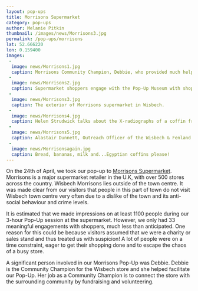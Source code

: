 ```yaml
---
layout: pop-ups
title: Morrisons Supermarket
category: pop-ups
author: Melanie Pitkin
thumbnail: /images/news/Morrisons3.jpg
permalink: /pop-ups/morrisons
lat: 52.666220
lon: 0.159400
images:
 -
  image: news/Morrisons1.jpg
  caption: Morrisons Community Champion, Debbie, who provided much help in organising our visit.
 -
  image: news/Morrisons2.jpg
  caption: Supermarket shoppers engage with the Pop-Up Museum with shopping trolley in tow!
 -
  image: news/Morrisons3.jpg
  caption: The exterior of Morrisons supermarket in Wisbech.
 -
  image: news/Morrisons4.jpg
  caption: Helen Strudwick talks about the X-radiographs of a coffin fragment with an interested Morrisons shopper.
 -
  image: news/Morrisons5.jpg
  caption: Alastair Dunnett, Outreach Officer of the Wisbech & Fenland Archaeological Society at the Pop-Up in Morrisons, Wisbech.
 -
  image: news/Morrisonsagain.jpg
  caption: Bread, bananas, milk and...Egyptian coffins please!
---
```

On the 24th of April, we took our pop-up to [Morrisons Supermarket](https://my.morrisons.com/storefinder/511). Morrisons is a major supermarket retailer in the U.K, with over 500 stores across the country. Wisbech Morrisons lies outside of the town centre. It was made clear from our visitors that people in this part of town do not visit Wisbech town centre very often due to a dislike of the town and its anti-social behaviour and crime levels. 

It is estimated that we made impressions on at least 1100 people during our 3-hour Pop-Up session at the supermarket. However, we only had 33 meaningful engagements with shoppers, much less than anticipated. One reason for this could be because visitors assumed that we were a charity or sales stand and thus treated us with suspicion! A lot of people were on a time constraint, eager to get their shopping done and to escape the chaos of a busy store. 

A significant person involved in our Morrisons Pop-Up was Debbie. Debbie is the Community Champion for the Wisbech store and she helped facilitate our Pop-Up. Her job as a Community Champion is to connect the store with the surrounding community by fundraising and volunteering. 

